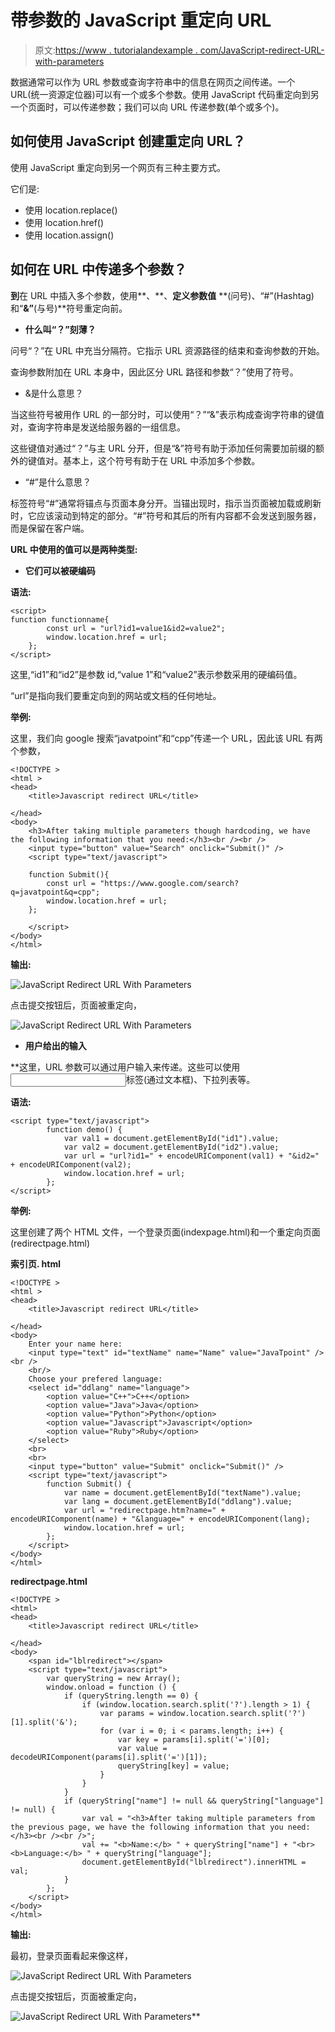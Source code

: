 # 带参数的 JavaScript 重定向 URL

> 原文:[https://www . tutorialandexample . com/JavaScript-redirect-URL-with-parameters](https://www.tutorialandexample.com/javascript-redirect-url-with-parameters)

数据通常可以作为 URL 参数或查询字符串中的信息在网页之间传递。一个 URL(统一资源定位器)可以有一个或多个参数。使用 JavaScript 代码重定向到另一个页面时，可以传递参数；我们可以向 URL 传递参数(单个或多个)。

## 如何使用 JavaScript 创建重定向 URL？

使用 JavaScript 重定向到另一个网页有三种主要方式。

它们是:

*   使用 location.replace()
*   使用 location.href()
*   使用 location.assign()

## 如何在 URL 中传递多个参数？

**到**在 URL 中插入多个参数，使用**、**、**定义参数值** **(问号)、“#”(Hashtag)和“****&”****(与号)**符号重定向前。

*   **什么叫“？”刻薄？**

问号“？”在 URL 中充当分隔符。它指示 URL 资源路径的结束和查询参数的开始。

查询参数附加在 URL 本身中，因此区分 URL 路径和参数“？”使用了符号。

*   &是什么意思？

当这些符号被用作 URL 的一部分时，可以使用“？”“&”表示构成查询字符串的键值对，查询字符串是发送给服务器的一组信息。

这些键值对通过“？”与主 URL 分开，但是“&”符号有助于添加任何需要加前缀的额外的键值对。基本上，这个符号有助于在 URL 中添加多个参数。

*   “#”是什么意思？

标签符号“#”通常将锚点与页面本身分开。当锚出现时，指示当页面被加载或刷新时，它应该滚动到特定的部分。“#”符号和其后的所有内容都不会发送到服务器，而是保留在客户端。

**URL 中使用的值可以是两种类型:**

*   **它们可以被硬编码**

**语法:**

```
<script>
function functionname{
        const url = "url?id1=value1&id2=value2";
        window.location.href = url;
    };
</script> 
```

这里,“id1”和“id2”是参数 id,“value 1”和“value2”表示参数采用的硬编码值。

“url”是指向我们要重定向到的网站或文档的任何地址。

**举例:**

这里，我们向 google 搜索“javatpoint”和“cpp”传递一个 URL，因此该 URL 有两个参数，

```
<!DOCTYPE >
<html >
<head>
    <title>Javascript redirect URL</title>

</head>
<body>
    <h3>After taking multiple parameters though hardcoding, we have the following information that you need:</h3><br /><br />  
    <input type="button" value="Search" onclick="Submit()" />
    <script type="text/javascript">

    function Submit(){
        const url = "https://www.google.com/search?q=javatpoint&q=cpp";
        window.location.href = url;
    };

    </script>
</body>
</html>
```

**输出:**

![JavaScript Redirect URL With Parameters](../Images/35fab343a57ba6e1c416cc14d0ce98bd.png)

点击提交按钮后，页面被重定向，

![JavaScript Redirect URL With Parameters](../Images/85ec3f12ae125d0b78d7f88e63b0873d.png)

*   **用户给出的输入**

 **这里，URL 参数可以通过用户输入来传递。这些可以使用<input>标签(通过文本框)、下拉列表等。

**语法:**

```
<script type="text/javascript">
        function demo() {
            var val1 = document.getElementById("id1").value;
            var val2 = document.getElementById("id2").value;
            var url = "url?id1=" + encodeURIComponent(val1) + "&id2=" + encodeURIComponent(val2);
            window.location.href = url;
        };
</script>
```

**举例:**

这里创建了两个 HTML 文件，一个登录页面(indexpage.html)和一个重定向页面(redirectpage.html)

**索引页. html**

```
<!DOCTYPE >
<html >
<head>
    <title>Javascript redirect URL</title>

</head>
<body>
    Enter your name here:
    <input type="text" id="textName" name="Name" value="JavaTpoint" /><br />
    <br/>
    Choose your prefered language:
    <select id="ddlang" name="language">
        <option value="C++">C++</option>
        <option value="Java">Java</option>
        <option value="Python">Python</option>
        <option value="Javascript">Javascript</option>
        <option value="Ruby">Ruby</option>
    </select>
    <br>
    <br>
    <input type="button" value="Submit" onclick="Submit()" />
    <script type="text/javascript">
        function Submit() {
            var name = document.getElementById("textName").value;
            var lang = document.getElementById("ddlang").value;
            var url = "redirectpage.htm?name=" + encodeURIComponent(name) + "&language=" + encodeURIComponent(lang);
            window.location.href = url;
        };
    </script>
</body>
</html> 
```

**redirectpage.html**

```
<!DOCTYPE >
<html>
<head>
    <title>Javascript redirect URL</title>

</head>
<body>
    <span id="lblredirect"></span>
    <script type="text/javascript">
        var queryString = new Array();
        window.onload = function () {
            if (queryString.length == 0) {
                if (window.location.search.split('?').length > 1) {
                    var params = window.location.search.split('?')[1].split('&');
                    for (var i = 0; i < params.length; i++) {
                        var key = params[i].split('=')[0];
                        var value = decodeURIComponent(params[i].split('=')[1]);
                        queryString[key] = value;
                    }
                }
            }
            if (queryString["name"] != null && queryString["language"] != null) {
                var val = "<h3>After taking multiple parameters from the previous page, we have the following information that you need:</h3><br /><br />";
                val += "<b>Name:</b> " + queryString["name"] + "<br> <b>Language:</b> " + queryString["language"];
                document.getElementById("lblredirect").innerHTML = val;
            }
        };
    </script>
</body>
</html> 
```

**输出:**

最初，登录页面看起来像这样，

![JavaScript Redirect URL With Parameters](../Images/5f704bb10c07543bc1769c0873e1797a.png)

点击提交按钮后，页面被重定向，

![JavaScript Redirect URL With Parameters](../Images/eef40d2dbe0d9ffc0fd31222a708c0c9.png)**